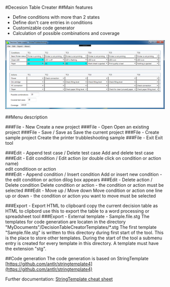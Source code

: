 #Decesion Table Creater
##Main features


- Define conditions with more than 2 states
- Define don't care entries in conditions 
- Customizable code generator
- Calculation of possible combinations and coverage

![](./MainWindow.png)

##Menu description

###File - New
Create a new project
###File - Open
Open an existing project
###File - Save / Save as
Save the current project
###File - Create sample project
Create the printer trubbleshooting sample
###File - Exit
Exit tool

###Edit - Append test case / Delete test case
Add and delete test case
###Edit - Edit condition / Edit action (or double click on condition or action name)  
edit conditioon or action  
###Edit - Append condition / Insert condition 
Add or insert new condition - the edit condition or action dilog box appears
###Edit - Delete action / Delete condition
Delete condition or action - the condition or action must be selected
###Edit - Move up / Move down
Move condition or action one line up or down - the condition or action you want to move must be selected

###Export - Export HTML to clipboard
copy the current decision table as HTML to clipbord
use this to export the table to a word processing or spreadsheet tool 
###Export - External template - Sample.file.stg
The templates for code generation are locaten in the directory "MyDocuments"/DecisionTableCreatorTemplates/*.stg
The first template "Sample.file.stg" is written to this directory during first start of the tool. This is the place to store other templates. During the start of the tool a submenu entry is created for every template in this directory. A template must have the extension "stg".

##Code generation
The code generation is based on StringTemplate [https://github.com/antlr/stringtemplate4](https://github.com/antlr/stringtemplate4)

Further documentation: 
[StringTemplate cheat sheet](https://github.com/antlr/stringtemplate4/blob/master/doc/cheatsheet.md "https://github.com/antlr/stringtemplate4/blob/master/doc/cheatsheet.md")

